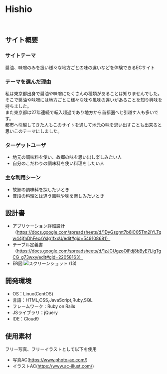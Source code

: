 # Hishio
​
## サイト概要
### サイトテーマ
醤油、味噌のみを扱い様々な地方ごとの味の違いなどを体験できるECサイト
 
### テーマを選んだ理由
私は東京都出身で醤油や味噌にたくさんの種類があることは知りませんでした。</br>
そこで醤油や味噌には地方ごとに様々な味や風味の違いがあることを知り興味を持ちました。</br>
また東京都は27年連続で転入超過であり地方から首都圏へと引越す人も多いです。</br>
都市へ引越してきた人もこのサイトを通して地元の味を思い出すことも出来ると思いこのテーマにしました。
​
### ターゲットユーザ
 - 地元の調味料を使い、故郷の味を思い出し楽しみたい人
 - 自分のこだわりの調味料を使い料理をしたい人
​
### 主な利用シーン
 - 故郷の調味料を探したいとき
 - 普段の料理とは違う風味や味を楽しみたいとき
​
## 設計書
 - アプリケーション詳細設計（https://docs.google.com/spreadsheets/d/1DyGsgmt7b6iC05Tm2lYLTqw44jfnDhFecsYslg1fxxU/edit#gid=549108681）
 - テーブル定義書（https://docs.google.com/spreadsheets/d/1zJCUgzoOlFdj8bByE7LIgTgCG_g73wxy/edit#gid=22058163）
 - ER図
![スクリーンショット (13)](https://github.com/takahara580/hishio/assets/143938080/72f224da-91f1-40eb-91f8-196ac4648c61)
​
## 開発環境
- OS：Linux(CentOS)
- 言語：HTML,CSS,JavaScript,Ruby,SQL
- フレームワーク：Ruby on Rails
- JSライブラリ：jQuery
- IDE：Cloud9
​
## 使用素材
フリー写真、フリーイラストとして以下を使用
- 写真AC(https://www.photo-ac.com/)
- イラストAC(https://www.ac-illust.com/)